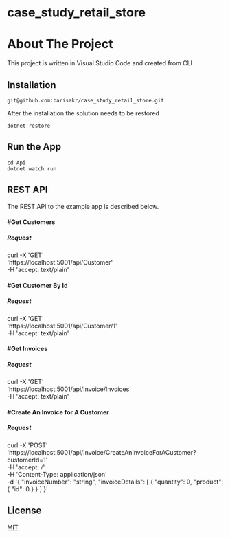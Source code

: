 # case_study_retail_store

# About The Project

This project is written in Visual Studio Code and created from CLI

## Installation

    git@github.com:barisakr/case_study_retail_store.git

After the installation the solution needs to be restored

    dotnet restore


## Run the App

    cd Api
    dotnet watch run



## REST API

The REST API to the example app is described below.

#### #Get Customers

##### Request

curl -X 'GET' \
  'https://localhost:5001/api/Customer' \
  -H 'accept: text/plain'

#### #Get Customer By Id

##### Request

curl -X 'GET' \
  'https://localhost:5001/api/Customer/1' \
  -H 'accept: text/plain'

#### #Get Invoices

##### Request

curl -X 'GET' \
  'https://localhost:5001/api/Invoice/Invoices' \
  -H 'accept: text/plain'

#### #Create An Invoice for A Customer

##### Request

curl -X 'POST' \
  'https://localhost:5001/api/Invoice/CreateAnInvoiceForACustomer?customerId=1' \
  -H 'accept: */*' \
  -H 'Content-Type: application/json' \
  -d '{
  "invoiceNumber": "string",
  "invoiceDetails": [
    {
      "quantity": 0,
      "product": {
        "id": 0
      }
    }
  ]
}'

## License
[MIT](https://choosealicense.com/licenses/mit/)

